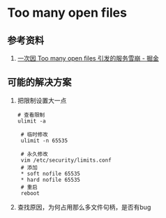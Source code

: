 # Too many open files

## 参考资料

1. [一次因 Too many open files 引发的服务雪崩 - 掘金](https://juejin.cn/post/7180664063985352764)

## 可能的解决方案

1. 把限制设置大一点
   
   ```shell
   # 查看限制
   ulimit -a 
   
    # 临时修改
    ulimit -n 65535
   
    # 永久修改
    vim /etc/security/limits.conf
    # 添加
    * soft nofile 65535
    * hard nofile 65535
    # 重启
    reboot
   ```

2. 查找原因，为何占用那么多文件句柄，是否有bug